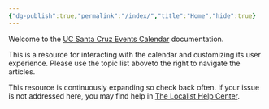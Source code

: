 ```yaml
---
{"dg-publish":true,"permalink":"/index/","title":"Home","hide":true}
---
```



Welcome to the [UC Santa Cruz Events Calendar](https://calendar.ucsc.edu/) documentation.

This is a resource for interacting with the calendar and customizing its user experience. Please use the topic list <span class="above">above</span><span class="to-the-right">to the right</span> to navigate the articles.

This resource is continuously expanding so check back often. If your issue is not addressed here, you may find help in [The Localist Help Center](https://help.concept3d.com/hc/en-us/categories/11686644923155-Localist-Events).
